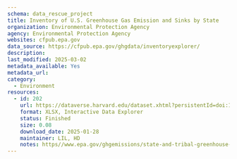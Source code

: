 ```yaml
---
schema: data_rescue_project 
title: Inventory of U.S. Greenhouse Gas Emission and Sinks by State
organization: Environmental Protection Agency
agency: Environmental Protection Agency
websites: cfpub.epa.gov
data_source: https://cfpub.epa.gov/ghgdata/inventoryexplorer/
description: 
last_modified: 2025-03-02
metadata_available: Yes
metadata_url: 
category:
  - Environment
resources:
  - id: 202
    url: https://dataverse.harvard.edu/dataset.xhtml?persistentId=doi:10.7910/DVN/3VIXG4
    format: XLSX, Interactive Data Explorer
    status: Finished
    size: 0.08
    download_date: 2025-01-28
    maintainer: LIL, HD
    notes: https//www.epa.gov/ghgemissions/state-and-tribal-greenhouse-gas-data-and-resources- Downloadable data; maps and charts might not be readily obtained/reproduced
---
```

